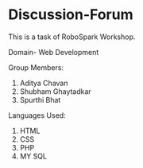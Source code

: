 # Discussion-Forum
This is a task of RoboSpark Workshop.

Domain- Web Development

Group Members:

1) Aditya Chavan
2) Shubham Ghaytadkar
3) Spurthi Bhat


Languages Used:

1) HTML
2) CSS
3) PHP
4) MY SQL
